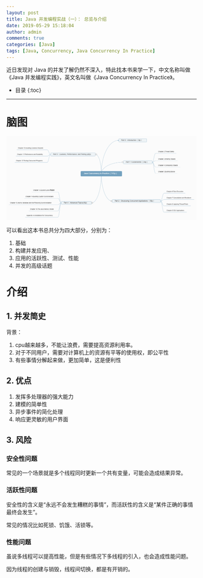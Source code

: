 ```yaml
---
layout: post
title: Java 并发编程实战（一）： 总览与介绍
date: 2019-05-29 15:18:04
author: admin
comments: true
categories: [Java]
tags: [Java, Concurrency, Java Concurrency In Practice]
---
```


近日发现对 Java 的并发了解仍然不深入，特此找本书来学一下，中文名称叫做《Java 并发编程实践》，英文名叫做《Java Concurrency In Practice》。


<!-- more -->

* 目录
{:toc}
---


# 脑图

[![](/images/posts/JavaConcurrencyInPractice-Overview.png)](/images/posts/JavaConcurrencyInPractice-Overview.png)

可以看出这本书总共分为四大部分，分别为：

1. 基础
2. 构建并发应用、
3. 应用的活跃性、测试、性能
4. 并发的高级话题

# 介绍

## 1. 并发简史

背景：

1. cpu越来越多，不能让浪费，需要提高资源利用率。
2. 对于不同用户，需要对计算机上的资源有平等的使用权，即公平性
3. 有些事情分解起来做，更加简单，这是便利性

## 2. 优点

1. 发挥多处理器的强大能力
2. 建模的简单性
3. 异步事件的简化处理
4. 响应更灵敏的用户界面

## 3. 风险

### 安全性问题

常见的一个场景就是多个线程同时更新一个共有变量，可能会造成结果异常。

### 活跃性问题

安全性的含义是“永远不会发生糟糕的事情”，而活跃性的含义是“某件正确的事情最终会发生”。

常见的情况比如死锁、饥饿、活锁等。

### 性能问题

虽说多线程可以提高性能，但是有些情况下多线程的引入，也会造成性能问题。

因为线程的创建与销毁，线程间切换，都是有开销的。
